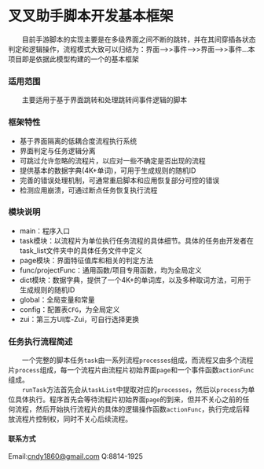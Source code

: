 叉叉助手脚本开发基本框架
===================================
&emsp;&emsp;目前手游脚本的实现主要是在多级界面之间不断的跳转，并在其间穿插各状态判定和逻辑操作，流程模式大致可以归结为：界面-->>事件-->>界面-->>事件...本项目即是依据此模型构建的一个的基本框架
### 适用范围
&emsp;&emsp;主要适用于基于界面跳转和处理跳转间事件逻辑的脚本
### 框架特性
- 基于界面隔离的低耦合度流程执行系统
- 界面判定与任务逻辑分离
- 可跳过允许忽略的流程片，以应对一些不确定是否出现的流程
- 提供基本的数据字典(4K+单词)，可用于生成规则的随机ID
- 完善的错误处理机制，可通常重启脚本和应用恢复部分可控的错误
- 检测应用崩溃，可通过断点任务恢复执行流程
### 模块说明
- main：程序入口
- task模块：以流程片为单位执行任务流程的具体细节。具体的任务由开发者在task_list文件夹中的具体任务文件中定义
- page模块：界面特征值库和相关的判定方法
- func/projectFunc：通用函数/项目专用函数，均为全局定义
- dict模块：数据字典，提供了一个4K+的单词库，以及多种取词方法，可用于生成规则的随机ID
- global：全局变量和常量
- config：配置表`CFG`，为全局定义
- zui：第三方UI库-Zui，可自行选择更换
### 任务执行流程简述 
&emsp;&emsp;一个完整的脚本任务`task`由一系列流程`processes`组成，而流程又由多个流程片`process`组成，每一个流程片由流程片初始界面`page`和一个事件函数`actionFunc`组成。  
&emsp;&emsp;`runTask`方法首先会从`taskList`中提取对应的`processes`，然后以`process`为单位具体执行。程序首先会等待流程片初始界面`page`的到来，但并不关心之前的任何流程，然后开始执行流程片的具体的逻辑操作函数`actionFunc`，执行完成后释放流程片控制权，同时不关心后续流程。
#### 联系方式
Email:cndy1860@gmail.com
Q:8814-1925
    
